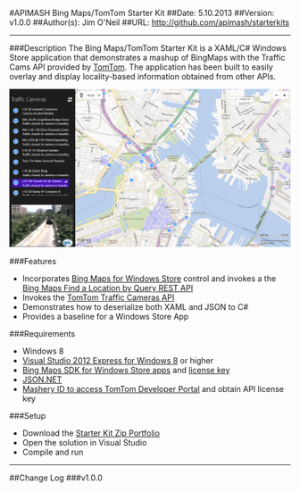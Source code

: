#APIMASH Bing Maps/TomTom Starter Kit
##Date: 5.10.2013
##Version: v1.0.0
##Author(s): Jim O'Neil
##URL: http://github.com/apimash/starterkits

----------
###Description
The Bing Maps/TomTom Starter Kit is a XAML/C# Windows Store application that demonstrates a mashup of BingMaps with the Traffic Cams API provided by [TomTom][10].  The application has been built to easily overlay and display locality-based information obtained from other APIs.

![Traffic Cam application](screenshot.png)

###Features
 - Incorporates [Bing Maps for Windows Store][2] control and invokes a the [Bing Maps Find a Location by Query REST API][3]
 - Invokes the [TomTom Traffic Cameras API][1]
 - Demonstrates how to deserialize both XAML and JSON to C#
 - Provides a baseline for a Windows Store App

###Requirements

 - Windows 8
 - [Visual Studio 2012 Express for Windows 8][6] or higher
 - [Bing Maps SDK for Windows Store apps][4] and [license key][7]
 - [JSON.NET][8]
 - [Mashery ID to access TomTom Developer Portal][9] and obtain API license key

###Setup

 - Download the [Starter Kit Zip Portfolio][5] 
 - Open the solution in Visual Studio
 - Compile and run

----------

##Change Log
###v1.0.0

[1]: http://developer.tomtom.com/docs/read/traffic_cameras "TrafficCam API"
[2]:http://msdn.microsoft.com/en-us/library/hh846481.aspx "Bing Maps for Windows Store Apps"
[3]:http://msdn.microsoft.com/en-us/library/ff701711.aspx "Find a Location by Query"
[4]:http://visualstudiogallery.msdn.microsoft.com/bb764f67-6b2c-4e14-b2d3-17477ae1eaca?SRC=Featured "Bing Maps SDK"
[5]:http://apimash.github.io/StarterKits "APIMASH Starter Kits"
[6]:http://www.microsoft.com/visualstudio/eng/products/visual-studio-express-for-windows-8 "Visual Studio 2012 Express for Windows 8"
[7]:http://msdn.microsoft.com/en-us/library/ff428642.aspx "Getting a Bing Maps Key"
[8]:http://json.codeplex.com "JSON.NET"
[9]:http://developer.tomtom.com/member "Register for TomTom API keys"
[10]:http://www.tomtom.com "TomTom"
